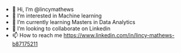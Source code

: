 - 👋 Hi, I’m @lincymathews
- 👀 I’m interested in Machine learning
- 🌱 I’m currently learning Masters in Data Analytics
- 💞️ I’m looking to collaborate on Linkedin
- 📫 How to reach me https://www.linkedin.com/in/lincy-mathews-b87175211 

<!---
lynnMathews19/lynnMathews19 is a ✨ special ✨ repository because its `README.md` (this file) appears on your GitHub profile.
You can click the Preview link to take a look at your changes.
--->

